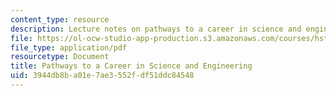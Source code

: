 ```yaml
---
content_type: resource
description: Lecture notes on pathways to a career in science and engineering.
file: https://ol-ocw-studio-app-production.s3.amazonaws.com/courses/hst-502-survival-skills-for-researchers-the-responsible-conduct-of-research-spring-2003/3944db8ba01e7ae3552fdf51ddc84548_11careers.pdf
file_type: application/pdf
resourcetype: Document
title: Pathways to a Career in Science and Engineering
uid: 3944db8b-a01e-7ae3-552f-df51ddc84548
---
```

